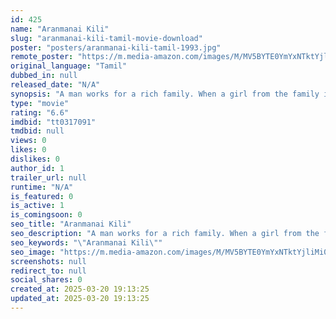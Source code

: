 ```yaml
---
id: 425
name: "Aranmanai Kili"
slug: "aranmanai-kili-tamil-movie-download"
poster: "posters/aranmanai-kili-tamil-1993.jpg"
remote_poster: "https://m.media-amazon.com/images/M/MV5BYTE0YmYxNTktYjliMi00NGM3LTgwOTctYTliNWI1ZWIwZmU3XkEyXkFqcGdeQXVyMjA4OTI5NDQ@._V1_SX300.jpg"
original_language: "Tamil"
dubbed_in: null
released_date: "N/A"
synopsis: "A man works for a rich family. When a girl from the family is kidnapped and forced into prostitution, he saves her and takes her to his village. It remains to be seen what fate has in store for them."
type: "movie"
rating: "6.6"
imdbid: "tt0317091"
tmdbid: null
views: 0
likes: 0
dislikes: 0
author_id: 1
trailer_url: null
runtime: "N/A"
is_featured: 0
is_active: 1
is_comingsoon: 0
seo_title: "Aranmanai Kili"
seo_description: "A man works for a rich family. When a girl from the family is kidnapped and forced into prostitution, he saves her and takes her to his village. It remains to be seen what fate has in store for them."
seo_keywords: "\"Aranmanai Kili\""
seo_image: "https://m.media-amazon.com/images/M/MV5BYTE0YmYxNTktYjliMi00NGM3LTgwOTctYTliNWI1ZWIwZmU3XkEyXkFqcGdeQXVyMjA4OTI5NDQ@._V1_SX300.jpg"
screenshots: null
redirect_to: null
social_shares: 0
created_at: 2025-03-20 19:13:25
updated_at: 2025-03-20 19:13:25
---
```


